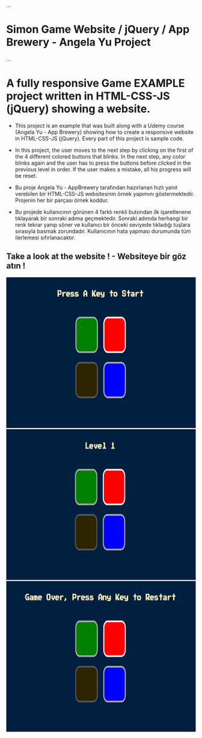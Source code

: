 ...

#  Simon Game Website / jQuery / App Brewery - Angela Yu Project

...

# A fully responsive Game EXAMPLE project written in HTML-CSS-JS (jQuery) showing a website.

* This project is an example that was built along with a Udemy course (Angela Yu - App Brewery) showing how to create a responsive website in HTML-CSS-JS (jQuery). Every part of this project is sample code.

* In this project, the user moves to the next step by clicking on the first of the 4 different colored buttons that blinks. In the next step, any color blinks again and the user has to press the buttons before clicked in the previous level in order. If the user makes a mistake, all his progress will be reset.

* Bu proje Angela Yu - AppBrewery tarafından hazırlanan hızlı yanıt verebilen bir HTML-CSS-JS websitesinin örnek yapımını göstermektedir. Projenin her bir parçası örnek koddur.

* Bu projede kullanıcının görünen 4 farklı renkli butondan ilk işaretlenene tıklayarak bir sonraki adıma geçmektedir. Sonraki adımda herhangi bir renk tekrar yanıp söner ve kullanıcı bir önceki seviyede tıkladığı tuşlara sırasıyla basmak zorundadır. Kullanıcının hata yapması durumunda tüm ilerlemesi sıfırlanacaktır.

## Take a look at the website ! - Websiteye bir göz atın !

<img src="simon-game-start.png" alt="Tindog Title" height="400px" width="800px">
<img src="levels.png" alt="Tindog Title" height="400px" width="800px">
<img src="game-over.png" alt="Tindog Title" height="400px" width="800px">

